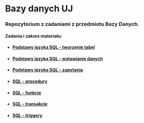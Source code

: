 # Bazy danych UJ

### Repozytorium z zadaniami z przedmiotu Bazy Danych.
#### Zadania i zakres materiału:

- #### [Podstawy języka SQL - tworzenie tabel](create)
- #### [Podstawy języka SQL - wstawianie danych](create_inserts)
- #### [Podstawy języka SQL - zapytania](queries)
- #### [SQL - procedury](tree/main/procedures)
- #### [SQL - funkcje](proc_functions)
- #### [SQL - transakcje](transactions)
- #### [SQL - triggery](create)

